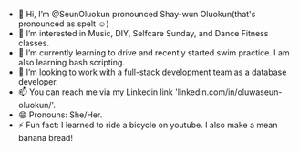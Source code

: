 - 👋 Hi, I’m @SeunOluokun pronounced Shay-wun Oluokun(that's pronounced as spelt ☺️)
- 👀 I’m interested in Music, DIY, Selfcare Sunday, and Dance Fitness classes.
- 🌱 I’m currently learning to drive and recently started swim practice. I am also learning bash scripting.
- 💞️ I’m looking to work with a full-stack development team as a database developer.
- 📫 You can reach me via my Linkedin link 'linkedin.com/in/oluwaseun-oluokun/'.
- 😄 Pronouns: She/Her.
- ⚡ Fun fact: I learned to ride a bicycle on youtube. I also make a mean banana bread!

<!---
SeunOluokun/SeunOluokun is a ✨ special ✨ repository because its `README.md` (this file) appears on your GitHub profile.
You can click the Preview link to take a look at your changes.
--->

